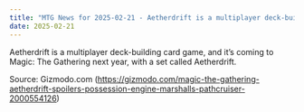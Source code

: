 ```yaml
---
title: "MTG News for 2025-02-21 - Aetherdrift is a multiplayer deck-building card ga..."
date: 2025-02-21
---
```


Aetherdrift is a multiplayer deck-building card game, and it’s coming to Magic: The Gathering next year, with a set called Aetherdrift.

Source: Gizmodo.com (https://gizmodo.com/magic-the-gathering-aetherdrift-spoilers-possession-engine-marshalls-pathcruiser-2000554126)
